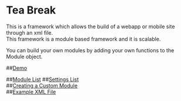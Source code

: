 Tea Break
=================

This is a framework which allows the build of a webapp or mobile site through an xml file.   
This framework is a module based framework and it is scalable. 

You can build your own modules by adding your own functions to the Module object.

##[Demo](http://8fc.co.uk/demo/teabreak/)

##[Module List](https://github.com/fahimc/MobileSiteBuilder/wiki/Modules)
##[Settings List](https://github.com/fahimc/MobileSiteBuilder/wiki/Settings)  
##[Creating a Custom Module](https://github.com/fahimc/MobileSiteBuilder/wiki/Creating-a-Custom-Module)  
##[Example XML File](https://github.com/fahimc/MobileSiteBuilder/wiki/Example-XML-File)  
